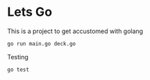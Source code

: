 # Lets Go

This is a project to get accustomed with golang

```bash
go run main.go deck.go
```

Testing

```bash
go test
```
